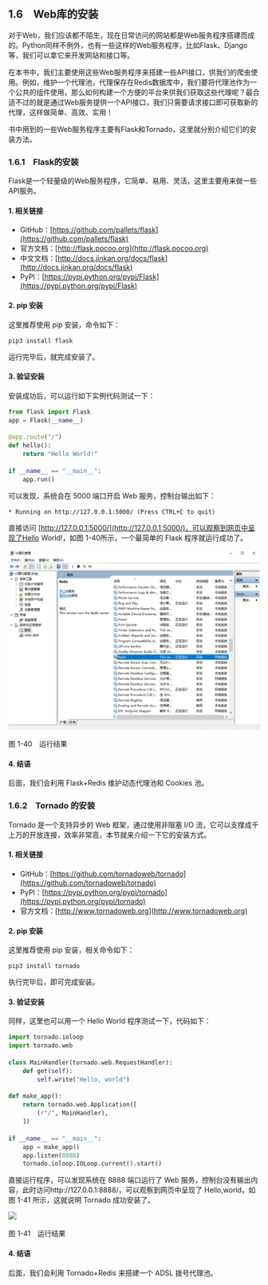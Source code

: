 ## 1.6　Web库的安装

对于Web，我们应该都不陌生，现在日常访问的网站都是Web服务程序搭建而成的。Python同样不例外，也有一些这样的Web服务程序，比如Flask、Django等，我们可以拿它来开发网站和接口等。

在本书中，我们主要使用这些Web服务程序来搭建一些API接口，供我们的爬虫使用。例如，维护一个代理池，代理保存在Redis数据库中，我们要将代理池作为一个公共的组件使用，那么如何构建一个方便的平台来供我们获取这些代理呢？最合适不过的就是通过Web服务提供一个API接口，我们只需要请求接口即可获取新的代理，这样做简单、高效、实用！

书中用到的一些Web服务程序主要有Flask和Tornado，这里就分别介绍它们的安装方法。

### 1.6.1　Flask的安装

Flask是一个轻量级的Web服务程序，它简单、易用、灵活，这里主要用来做一些API服务。

#### 1. 相关链接

* GitHub：[https://github.com/pallets/flask](https://github.com/pallets/flask)
* 官方文档：[http://flask.pocoo.org](http://flask.pocoo.org)
* 中文文档：[http://docs.jinkan.org/docs/flask](http://docs.jinkan.org/docs/flask)
* PyPI：[https://pypi.python.org/pypi/Flask](https://pypi.python.org/pypi/Flask)

#### 2. pip 安装

这里推荐使用 pip 安装，命令如下：

```
pip3 install flask
```

运行完毕后，就完成安装了。

#### 3. 验证安装

安装成功后，可以运行如下实例代码测试一下：

```python
from flask import Flask
app = Flask(__name__)

@app.route("/")
def hello():
    return "Hello World!"

if __name__ == "__main__":
    app.run()
```

可以发现，系统会在 5000 端口开启 Web 服务，控制台输出如下：

```
* Running on http://127.0.0.1:5000/ (Press CTRL+C to quit)
```
直接访问 [http://127.0.0.1:5000/](http://127.0.0.1:5000/)，可以观察到网页中呈现了Hello World!，如图 1-40所示，一个最简单的 Flask 程序就运行成功了。
 
![](./assets/1-40.jpg)

图 1-40　运行结果

#### 4. 结语

后面，我们会利用 Flask+Redis 维护动态代理池和 Cookies 池。

### 1.6.2　Tornado 的安装

Tornado 是一个支持异步的 Web 框架，通过使用非阻塞 I/O 流，它可以支撑成千上万的开放连接，效率非常高，本节就来介绍一下它的安装方式。

#### 1. 相关链接

* GitHub：[https://github.com/tornadoweb/tornado](https://github.com/tornadoweb/tornado)
* PyPI：[https://pypi.python.org/pypi/tornado](https://pypi.python.org/pypi/tornado)
* 官方文档：[http://www.tornadoweb.org](http://www.tornadoweb.org)

#### 2. pip 安装

这里推荐使用 pip 安装，相关命令如下：

```
pip3 install tornado
```

执行完毕后，即可完成安装。

#### 3. 验证安装

同样，这里也可以用一个 Hello World 程序测试一下，代码如下：

```python
import tornado.ioloop
import tornado.web

class MainHandler(tornado.web.RequestHandler):
    def get(self):
        self.write("Hello, world")

def make_app():
    return tornado.web.Application([
        (r"/", MainHandler),
    ])

if __name__ == "__main__":
    app = make_app()
    app.listen(8888)
    tornado.ioloop.IOLoop.current().start()
```

直接运行程序，可以发现系统在 8888 端口运行了 Web 服务，控制台没有输出内容，此时访问http://127.0.0.1:8888/，可以观察到网页中呈现了 Hello,world，如图 1-41 所示，这就说明 Tornado 成功安装了。

![](./assets/1-41.jpg)

图 1-41　运行结果

#### 4. 结语

后面，我们会利用 Tornado+Redis 来搭建一个 ADSL 拨号代理池。